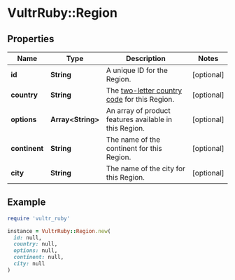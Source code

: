 # VultrRuby::Region

## Properties

| Name | Type | Description | Notes |
| ---- | ---- | ----------- | ----- |
| **id** | **String** | A unique ID for the Region. | [optional] |
| **country** | **String** | The [two-letter country code](https://en.wikipedia.org/wiki/ISO_3166-1_alpha-2) for this Region. | [optional] |
| **options** | **Array&lt;String&gt;** | An array of product features available in this Region. | [optional] |
| **continent** | **String** | The name of the continent for this Region. | [optional] |
| **city** | **String** | The name of the city for this Region. | [optional] |

## Example

```ruby
require 'vultr_ruby'

instance = VultrRuby::Region.new(
  id: null,
  country: null,
  options: null,
  continent: null,
  city: null
)
```

